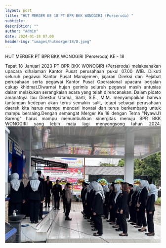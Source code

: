 ```yaml
---
layout: post
title: "HUT MERGER KE 18 PT BPR BKK WONOGIRI (Perseroda) "
subtitle: 
description: ""
author: "Admin"
date: 2024-01-18 07.00
header-img: "images/hutmerger18/8.jpeg"
---
```


 HUT MERGER PT BPR BKK WONOGIRI (Perseroda) KE - 18

<div style="text-align: justify;">
Tepat 18 Januari 2023 PT BPR BKK WONOGIRI (Perseroda) melaksanakan upacara dihalaman Kantor Pusat perusahaan pukul 07.00 WIB. Diikuti seluruh pegawai Kantor Pusat Manajemen, jajaran Direksi dan Pejabat perusahaan serta pegawai Kantor Pusat Operasional upacara berjalan cukup khidmat.Diwarnai hujan gerimis seluruh pegawai masih antusias dalam melakukan serangkaian acara yang telah direncanakan. Dalam pidato amanatnya Ibu Direktur Utama, Sarti, S.E., M.M. menyampaikan bahwa tantangan kedepan akan terus semakin sulit, tetapi sebagai perusahaan daerah kita harus mampu mencari inovasi dan terus berkembang untuk mampu bersaing.Dengan semangat Merger Ke 18 dengan Tema "NyawiJ1 8areng" harus mampu menumbuhkan sinergitas menuju BPR BKK WONOGIRI yang lebih maju lagi menyongsong tahun 2024.

<img src="/images/hutmerger18/9.JPG" class="img-responsive img-centered" alt="">










